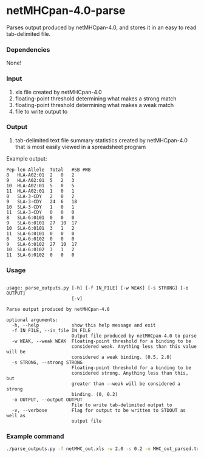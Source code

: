 # netMHCpan-4.0-parse
Parses output produced by netMHCpan-4.0, and stores it in an easy to read tab-delimited file.

### Dependencies
None!

### Input
1. xls file created by netMHCpan-4.0
2. floating-point threshold determining what makes a strong  match
3. floating-point threshold determining what makes a weak  match
4. file to write output to


### Output
1. tab-delimited text file summary statistics created by netMHCpan-4.0 that is most 
easily viewed in a spreadsheet program

Example output:
```
Pep-len	Allele	Total	#SB	#WB
8	HLA-A02:01	2	0	2
9	HLA-A02:01	5	2	3
10	HLA-A02:01	5	0	5
11	HLA-A02:01	1	0	1
8	SLA-3-CDY	2	0	2
9	SLA-3-CDY	24	6	18
10	SLA-3-CDY	1	0	1
11	SLA-3-CDY	0	0	0
8	SLA-6:0101	0	0	0
9	SLA-6:0101	27	10	17
10	SLA-6:0101	3	1	2
11	SLA-6:0101	0	0	0
8	SLA-6:0102	0	0	0
9	SLA-6:0102	27	10	17
10	SLA-6:0102	3	1	2
11	SLA-6:0102	0	0	0
```

### Usage
```

usage: parse_outputs.py [-h] [-f IN_FILE] [-w WEAK] [-s STRONG] [-o OUTPUT]
                        [-v]

Parse output produced by netMHCpan-4.0

optional arguments:
  -h, --help            show this help message and exit
  -f IN_FILE, --in_file IN_FILE
                        Output file produced by netMHCpan-4.0 to parse
  -w WEAK, --weak WEAK  Floating-point threshold for a binding to be
                        considered weak. Anything less than this value will be
                        considered a weak binding. (0.5, 2.0]
  -s STRONG, --strong STRONG
                        Floating-point threshold for a binding to be
                        considered strong. Anything less than this, but
                        greater than --weak will be considered a strong
                        binding. (0, 0.2)
  -o OUTPUT, --output OUTPUT
                        File to write tab-delimited output to
  -v, --verbose         Flag for output to be written to STDOUT as well as
                        output file
```

### Example command 
``` bash
./parse_outputs.py -f netMHC_out.xls -w 2.0 -s 0.2 -o MHC_out_parsed.txt
```
